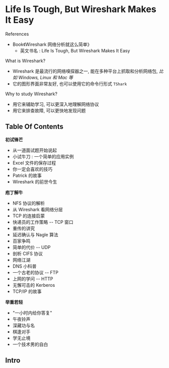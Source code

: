 # Life Is Tough, But Wireshark Makes It Easy

References

- Book《Wireshark 网络分析就这么简单》
    - 英文书名 : Life Is Tough, But Wireshark Makes It Easy

What is Wireshark?

- Wireshark 是最流行的网络嗅探器之一, 能在多种平台上抓取和分析网络包, _比如 Windows, Linux 和 Mac 等_
- 它的图形界面非常友好, 也可以使用它的命令行形式 `TShark`

Why to study Wireshark?

- 用它来辅助学习, 可以更深入地理解网络协议
- 用它来排查故障, 可以更快地发现问题

## Table Of Contents

**初试锋芒**

- 从一道面试题开始说起
- 小试牛刀 : 一个简单的应用实例
- Excel 文件的保存过程
- 你一定会喜欢的技巧
- Patrick 的故事
- Wireshark 的前世今生

**庖丁解牛**

- NFS 协议的解析
- 从 Wireshark 看网络分层
- TCP 的连接启蒙
- 快递员的工作策略 -- TCP 窗口
- 重传的讲究
- 延迟确认与 Nagle 算法
- 百家争鸣
- 简单的代价 -- UDP
- 剖析 CIFS 协议
- 网络江湖
- DNS 小科普
- 一个古老的协议 -- FTP
- 上网的学问 -- HTTP
- 无懈可击的 Kerberos
- TCP/IP 的故事

**举重若轻**

- "一小时内给你答复"
- 午夜铃声
- 深藏功与名
- 棋逢对手
- 学无止境
- 一个技术男的自白

## Intro
